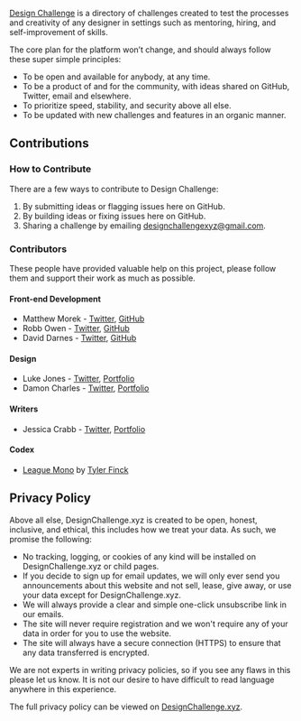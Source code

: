 [Design Challenge](https://designchallenge.xyz) is a directory of challenges created to test the processes and creativity of any designer in settings such as mentoring, hiring, and self-improvement of skills.

The core plan for the platform won’t change, and should always follow these super simple principles:

* To be open and available for anybody, at any time.
* To be a product of and for the community, with ideas shared on GitHub, Twitter, email and elsewhere.
* To prioritize speed, stability, and security above all else.
* To be updated with new challenges and features in an organic manner.

## Contributions

### How to Contribute

There are a few ways to contribute to Design Challenge:

1. By submitting ideas or flagging issues here on GitHub.
2. By building ideas or fixing issues here on GitHub.
3. Sharing a challenge by emailing [designchallengexyz@gmail.com](mailto:designchallengexyz@gmail.com).

### Contributors

These people have provided valuable help on this project, please follow them and support their work as much as possible.

#### Front-end Development

* Matthew Morek - [Twitter](https://twitter.com/matthewmorek), [GitHub](https://github.com/matthewmorek)
* Robb Owen - [Twitter](https://twitter.com/Robb0wen), [GitHub](https://github.com/Robb0wen)
* David Darnes - [Twitter](https://twitter.com/DavidDarnes), [GitHub](https://github.com/daviddarnes)

#### Design

* Luke Jones - [Twitter](https://twitter.com/lukejones), [Portfolio](https://lukejones.me)
* Damon Charles - [Twitter](https://twitter.com/CosmoCheese), [Portfolio](http://damoncharles.com)

#### Writers

* Jessica Crabb - [Twitter](https://twitter.com/jessicaanncrabb), [Portfolio](http://jessicacrabb.com/)

#### Codex

* [League Mono](https://www.theleagueofmoveabletype.com/league-mono) by [Tyler Finck](https://twitter.com/typeler) 

## Privacy Policy 

Above all else, DesignChallenge.xyz is created to be open, honest, inclusive, and ethical, this includes how we treat your data. As such, we promise the following:

* No tracking, logging, or cookies of any kind will be installed on DesignChallenge.xyz or child pages.
* If you decide to sign up for email updates, we will only ever send you announcements about this website and not sell, lease, give away, or use your data except for DesignChallenge.xyz.
* We will always provide a clear and simple one-click unsubscribe link in our emails.
* The site will never require registration and we won't require any of your data in order for you to use the website.
* The site will always have a secure connection (HTTPS) to ensure that any data transferred is encrypted.

We are not experts in writing privacy policies, so if you see any flaws in this please let us know. It is not our desire to have difficult to read language anywhere in this experience.

The full privacy policy can be viewed on [DesignChallenge.xyz](https://designchallenge.xyz).
